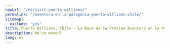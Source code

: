 ```yaml
---
newUrl: "/es/visit-puerto-williams/"
permalink: "/aventura-en-la-patagonia-puerto-williams-chile/"
sitemap:
  exclude: 'yes'
title: Puerto Williams, Chile - La Base de tu Próxima Aventura en la Patagonia
description: We've moved!
lang: es
---
```

